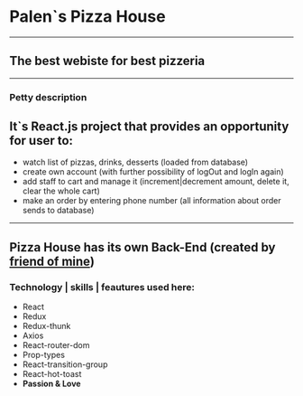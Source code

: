 # Palen`s Pizza House
---
## The best webiste for best pizzeria
---
### Petty description
It`s React.js project that provides an opportunity for user to:
---
* watch list of pizzas, drinks, desserts (loaded from database)
* create own account (with further possibility of logOut and logIn again)
* add staff to cart and manage it (increment|decrement amount, delete it, clear the whole cart)
* make an order by entering phone number (all information about order sends to database)
---
Pizza House has its own Back-End (created by [friend of mine](https://github.com/Vladosik12333))
---
### Technology | skills | feautures used here:
* React
* Redux
* Redux-thunk
* Axios
* React-router-dom
* Prop-types
* React-transition-group
* React-hot-toast
* **Passion & Love**


